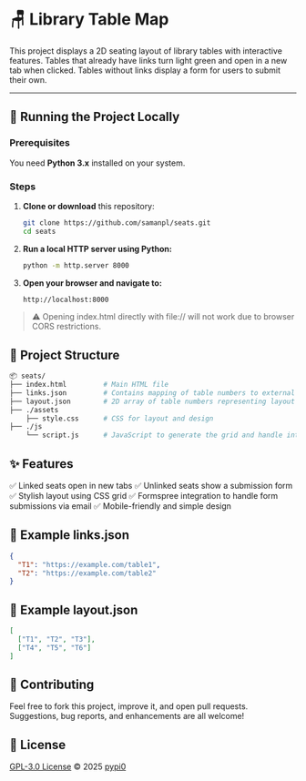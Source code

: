 # 🪑 Library Table Map

This project displays a 2D seating layout of library tables with interactive features. Tables that already have links turn light green and open in a new tab when clicked. Tables without links display a form for users to submit their own.

---

## 🚀 Running the Project Locally

### Prerequisites
You need **Python 3.x** installed on your system.

### Steps

1. **Clone or download** this repository:
   ```bash
   git clone https://github.com/samanpl/seats.git
   cd seats
    ```
2. **Run a local HTTP server using Python:**
    ```bash
    python -m http.server 8000
    ```
3. **Open your browser and navigate to:**
    ```bash
    http://localhost:8000
    ```
> ⚠️ Opening index.html directly with file:// will not work due to browser CORS restrictions.

## 📁 Project Structure
```bash
📦 seats/
├── index.html         # Main HTML file
├── links.json         # Contains mapping of table numbers to external links
├── layout.json        # 2D array of table numbers representing layout
├── ./assets
    ├── style.css      # CSS for layout and design
├── ./js
    └── script.js      # JavaScript to generate the grid and handle interaction
```

## ✨ Features
✅ Linked seats open in new tabs
✅ Unlinked seats show a submission form
✅ Stylish layout using CSS grid
✅ Formspree integration to handle form submissions via email
✅ Mobile-friendly and simple design

## 🧪 Example links.json
```json
{
  "T1": "https://example.com/table1",
  "T2": "https://example.com/table2"
}
```

## 🧾 Example layout.json
```json
[
  ["T1", "T2", "T3"],
  ["T4", "T5", "T6"]
]
```

## 🤝 Contributing
Feel free to fork this project, improve it, and open pull requests. Suggestions, bug reports, and enhancements are all welcome!

## 📝 License
[GPL-3.0 License](./LICENSE) © 2025 [pypi0](https://pypi0.github.io)